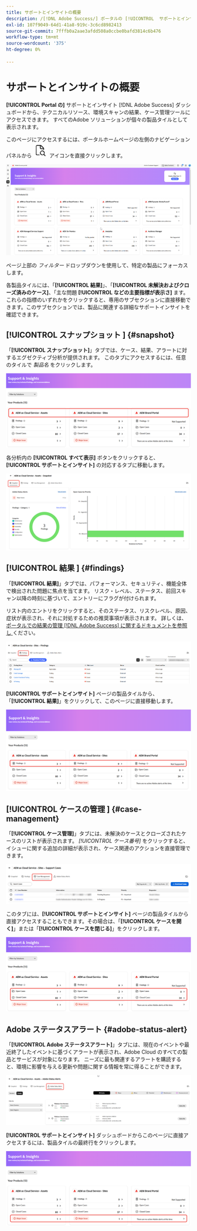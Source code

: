 ```yaml
---
title: サポートとインサイトの概要
description: /[!DNL Adobe Success/] ポータルの [!UICONTROL  サポートとインサイト ] ダッシュボードでは、テクニカルリソース、環境スキャンの結果、ケース管理ツールにアクセスできます。
exl-id: 107f9049-64d1-41a8-919c-3c6cd8982413
source-git-commit: 7fffb0a2aae3afdd508a0ccbe0bafd3814c6b476
workflow-type: tm+mt
source-wordcount: '375'
ht-degree: 0%

---
```


# サポートとインサイトの概要

**[!UICONTROL Portal の]** サポートとインサイト [!DNL Adobe Success] ダッシュボードから、テクニカルリソース、環境スキャンの結果、ケース管理ツールにアクセスできます。 すべてのAdobe ソリューションが個々の製品タイルとして表示されます。

このページにアクセスするには、ポータルホームページの左側のナビゲーションパネルから ![support-and-insights-icon](/help/adobe-success-portal/assets/support-and-insight-icon.png) アイコンを直接クリックします。

![support-and-insights-landing-page](/help/adobe-success-portal/assets/support-and-insights-landing-page.png)

ページ上部の *フィルター* ドロップダウンを使用して、特定の製品にフォーカスします。

各製品タイルには、「**[!UICONTROL 結果]**」、「**[!UICONTROL 未解決およびクローズ済みのケース]**、「主な問題 **[!UICONTROL などの主要指標が表示さ]** ます。 これらの指標のいずれかをクリックすると、専用のサブセクションに直接移動できます。このサブセクションでは、製品に関連する詳細なサポートインサイトを確認できます。

## [!UICONTROL  スナップショット ] {#snapshot}

「**[!UICONTROL スナップショット]**」タブでは、ケース、結果、アラートに対するエグゼクティブ分析が提供されます。 このタブにアクセスするには、任意のタイルで *製品名* をクリックします。

![snapshot-from-support-and-insights-card](/help/adobe-success-portal/assets/snapshot-from-support-insights-card.png)

各分析内の **[!UICONTROL すべて表示]** ボタンをクリックすると、**[!UICONTROL サポートとインサイト]** の対応するタブに移動します。

![snapshot-tab](/help/adobe-success-portal/assets/snapshot-tab-support-and-insights.png)

## [!UICONTROL  結果 ] {#findings}

「**[!UICONTROL 結果]**」タブでは、パフォーマンス、セキュリティ、機能全体で検出された問題に焦点を当てます。 リスク・レベル、ステータス、前回スキャン以降の時刻に基づいて、エントリーにフラグが付けられます。

リスト内のエントリをクリックすると、そのステータス、リスクレベル、原因、症状が表示され、それに対処するための推奨事項が表示されます。 詳しくは、[ ポータルでの結果の管理  [!DNL Adobe Success]  に関するドキュメントを参照し ](/help/adobe-success-portal/technical-persona/support-and-insights/manage-findings-adobe-success-portal.md) ください。

![findings-tab](/help/adobe-success-portal/assets/findings-tab-support-and-insights.png)

**[!UICONTROL サポートとインサイト]** ページの製品タイルから、「**[!UICONTROL 結果]**」をクリックして、このページに直接移動します。

![findings-from-support-and-insights-card](/help/adobe-success-portal/assets/findings-from-support-and-insights-card.png)

## [!UICONTROL  ケースの管理 ] {#case-management}

「**[!UICONTROL ケース管理]**」タブには、未解決のケースとクローズされたケースのリストが表示されます。 *[!UICONTROL ケース番号]* をクリックすると、イシューに関する追加の詳細が表示され、ケース関連のアクションを直接管理できます。

![case-management-tab](/help/adobe-success-portal/assets/case-management-tab-support-and-insights.png)

このタブには、**[!UICONTROL サポートとインサイト]** ページの製品タイルから直接アクセスすることもできます。その場合は、「**[!UICONTROL ケースを開く]**」または「**[!UICONTROL ケースを閉じる]**」をクリックします。

![case-management-from-support-and-insights-card](/help/adobe-success-portal/assets/case-management-from-support-insights-card.png)

## Adobe ステータスアラート {#adobe-status-alert}

「**[!UICONTROL Adobe ステータスアラート]**」タブには、現在のイベントや最近終了したイベントに基づくアラートが表示され、Adobe Cloud のすべての製品とサービスが対象になります。 ニーズに最も関連するアラートを購読すると、環境に影響を与える更新や問題に関する情報を常に得ることができます。

![adobe-status-alert-tab](/help/adobe-success-portal/assets/status-alert-tab-support-and-insights.png)

**[!UICONTROL サポートとインサイト]** ダッシュボードからこのページに直接アクセスするには、製品タイルの最終行をクリックします。

![adobe-status-alert-support-and-insights-card](/help/adobe-success-portal/assets/status-alerts-from-support-insights-card.png)
